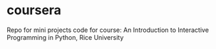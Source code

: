coursera
========
Repo for mini projects code for course: 
An Introduction to Interactive Programming in Python, Rice University
